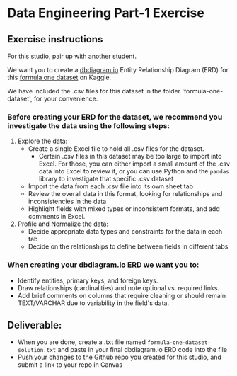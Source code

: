 # Data Engineering Part-1 Exercise

## Exercise instructions

For this studio, pair up with another student.

We want you to create a [dbdiagram.io](https://dbdiagram.io/home) Entity Relationship Diagram (ERD) for this [formula one dataset](https://www.kaggle.com/datasets/melissamonfared/formula-1?select=constructor_results.csv) on Kaggle. 

We have included the .csv files for this dataset in the folder 'formula-one-dataset', for your convenience.

### Before creating your ERD for the dataset, we recommend you investigate the data using the following steps:
1. Explore the data: 
    - Create a single Excel file to hold all .csv files for the dataset. 
        - Certain .csv files in this dataset may be too large to import into Excel. For those, you can either import a small amount of the .csv data into Excel to review it, or you can use Python and the `pandas` library to investigate that specific .csv dataset 
    - Import the data from each .csv file into its own sheet tab
    - Review the overall data in this format, looking for relationships and inconsistencies in the data
    - Highlight fields with mixed types or inconsistent formats, and add comments in Excel.
2. Profile and Normalize the data: 
    - Decide appropriate data types and constraints for the data in each tab 
    - Decide on the relationships to define between fields in different tabs

### When creating your dbdiagram.io ERD we want you to:
- Identify entities, primary keys, and foreign keys.
- Draw relationships (cardinalities) and note optional vs. required links.
- Add brief comments on columns that require cleaning or should remain TEXT/VARCHAR due to variability in the field's data.

## Deliverable:

- When you are done, create a .txt file named `formula-one-dataset-solution.txt` and paste in your final dbdiagram.io ERD code into the file
- Push your changes to the Github repo you created for this studio, and submit a link to your repo in Canvas